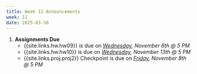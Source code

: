 ```yaml
---
title: Week 11 Announcements
week: 11
date: 2025-03-30
---
```


1. **Assignments Due**
    * {{site.links.hw.hw09}} is due on *<u>Wednesday</u>, November 6th @ 5 PM*
    * {{site.links.hw.hw10}} is due on *<u>Wednesday</u>, November 13th @ 5 PM*
    * {{site.links.proj.proj2}} Checkpoint is due on *<u>Friday</u>, November 8th @ 5 PM*
